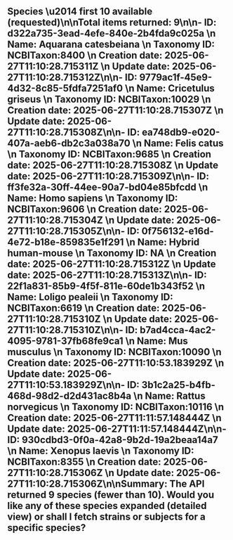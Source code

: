 ## Species \u2014 first 10 available (requested)\n\nTotal items returned: **9**\n\n- **ID:** **d322a735-3ead-4efe-840e-2b4fda9c025a**  \n  **Name:** **Aquarana catesbeiana**  \n  **Taxonomy ID:** **NCBITaxon:8400**  \n  **Creation date:** 2025-06-27T11:10:28.715311Z  \n  **Update date:** 2025-06-27T11:10:28.715312Z\n\n- **ID:** **9779ac1f-45e9-4d32-8c85-5fdfa7251af0**  \n  **Name:** **Cricetulus griseus**  \n  **Taxonomy ID:** **NCBITaxon:10029**  \n  **Creation date:** 2025-06-27T11:10:28.715307Z  \n  **Update date:** 2025-06-27T11:10:28.715308Z\n\n- **ID:** **ea748db9-e020-407a-aeb6-db2c3a038a70**  \n  **Name:** **Felis catus**  \n  **Taxonomy ID:** **NCBITaxon:9685**  \n  **Creation date:** 2025-06-27T11:10:28.715308Z  \n  **Update date:** 2025-06-27T11:10:28.715309Z\n\n- **ID:** **ff3fe32a-30ff-44ee-90a7-bd04e85bfcdd**  \n  **Name:** **Homo sapiens**  \n  **Taxonomy ID:** **NCBITaxon:9606**  \n  **Creation date:** 2025-06-27T11:10:28.715304Z  \n  **Update date:** 2025-06-27T11:10:28.715305Z\n\n- **ID:** **0f756132-e16d-4e72-b18e-859835e1f291**  \n  **Name:** **Hybrid human-mouse**  \n  **Taxonomy ID:** **NA**  \n  **Creation date:** 2025-06-27T11:10:28.715312Z  \n  **Update date:** 2025-06-27T11:10:28.715313Z\n\n- **ID:** **22f1a831-85b9-4f5f-811e-60de1b343f52**  \n  **Name:** **Loligo pealeii**  \n  **Taxonomy ID:** **NCBITaxon:6619**  \n  **Creation date:** 2025-06-27T11:10:28.715310Z  \n  **Update date:** 2025-06-27T11:10:28.715310Z\n\n- **ID:** **b7ad4cca-4ac2-4095-9781-37fb68fe9ca1**  \n  **Name:** **Mus musculus**  \n  **Taxonomy ID:** **NCBITaxon:10090**  \n  **Creation date:** 2025-06-27T11:10:53.183929Z  \n  **Update date:** 2025-06-27T11:10:53.183929Z\n\n- **ID:** **3b1c2a25-b4fb-468d-98d2-d2d431ac8b4a**  \n  **Name:** **Rattus norvegicus**  \n  **Taxonomy ID:** **NCBITaxon:10116**  \n  **Creation date:** 2025-06-27T11:11:57.148444Z  \n  **Update date:** 2025-06-27T11:11:57.148444Z\n\n- **ID:** **930cdbd3-0f0a-42a8-9b2d-19a2beaa14a7**  \n  **Name:** **Xenopus laevis**  \n  **Taxonomy ID:** **NCBITaxon:8355**  \n  **Creation date:** 2025-06-27T11:10:28.715306Z  \n  **Update date:** 2025-06-27T11:10:28.715306Z\n\nSummary: The API returned 9 species (fewer than 10). Would you like any of these species expanded (detailed view) or shall I fetch strains or subjects for a specific species?